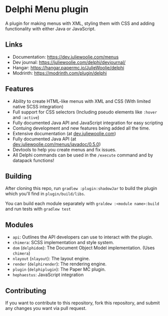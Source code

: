 # Delphi Menu plugin
A plugin for making menus with XML, styling them with CSS and adding functionality with either Java or JavaScript.

## Links
- Documentation: https://dev.juliewoolie.com/menus
- Dev journal: https://juliewoolie.com/delphi/devjournal/
- Hangar: https://hangar.papermc.io/JulieWoolie/delphi
- Modrinth: https://modrinth.com/plugin/delphi

## Features
* Ability to create HTML-like menus with XML and CSS (With limited native SCSS integration)
* Full support for CSS selectors (Including pseudo elements like `:hover` and `:active`)
* Fully documented Java API and JavaScript integration for easy scripting
* Contuing development and new features being added all the time.
* Extensive documentation (at [dev.juliewoolie.com](https://dev.juliewoolie.com/menus))
* Fully documented Java API (at [dev.juliewoolie.com/menus/javadoc/0.5.0](https://dev.juliewoolie.com/menus/javadoc/0.5.0/))
* Devtools to help you create menus and fix issues.
* All Delphi commands can be used in the `/execute` command and by datapack functions!

## Building
After cloning this repo, run `gradlew :plugin:shadowJar` to build the plugin which you'll find 
in `plugin/build/libs`.

You can build each module separately with `graldew :<module name>:build` and run tests with `gradlew test`

## Modules
- `api`: Outlines the API developers can use to interact with the plugin.
- `chimera`: SCSS implementation and style system.
- `dom` (`delphidom`): The Document Object Model implementation. (Uses `chimera`)
- `nlayout` (`nlayout`): The layout engine.
- `render` (`delphirender`): The rendering engine.
- `plugin` (`delphiplugin`): The Paper MC plugin.
- `hephaestus`: JavaScript integration

## Contributing
If you want to contribute to this repository, fork this repository, and submit any 
changes you want via pull request.
